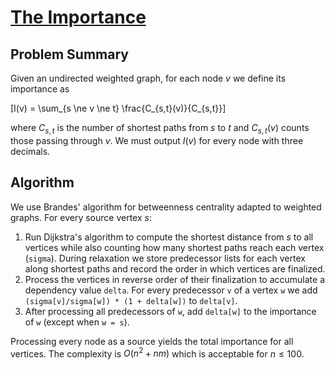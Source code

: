 # [The Importance](https://www.spoj.com/problems/IMPORT1/)

## Problem Summary
Given an undirected weighted graph, for each node *v* we define its importance as

\[I(v) = \sum_{s \ne v \ne t} \frac{C_{s,t}(v)}{C_{s,t}}\]

where $C_{s,t}$ is the number of shortest paths from $s$ to $t$ and $C_{s,t}(v)$
counts those passing through $v$. We must output $I(v)$ for every node with
three decimals.

## Algorithm
We use Brandes' algorithm for betweenness centrality adapted to weighted graphs.
For every source vertex $s$:

1. Run Dijkstra's algorithm to compute the shortest distance from $s$ to all
   vertices while also counting how many shortest paths reach each vertex
   (`sigma`). During relaxation we store predecessor lists for each vertex along
   shortest paths and record the order in which vertices are finalized.
2. Process the vertices in reverse order of their finalization to accumulate a
   dependency value `delta`. For every predecessor `v` of a vertex `w` we add
   `(sigma[v]/sigma[w]) * (1 + delta[w])` to `delta[v]`.
3. After processing all predecessors of `w`, add `delta[w]` to the importance of
   `w` (except when `w = s`).

Processing every node as a source yields the total importance for all vertices.
The complexity is $O(n^2 + nm)$ which is acceptable for $n \le 100$.
